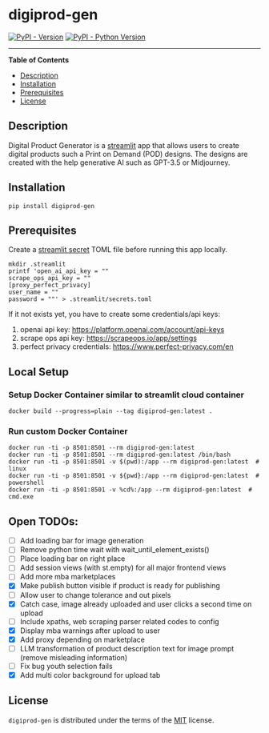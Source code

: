 # digiprod-gen

[![PyPI - Version](https://img.shields.io/pypi/v/digiprod-gen.svg)](https://pypi.org/project/digiprod-gen)
[![PyPI - Python Version](https://img.shields.io/pypi/pyversions/digiprod-gen.svg)](https://pypi.org/project/digiprod-gen)

-----

**Table of Contents**

- [Description](#description)
- [Installation](#installation)
- [Prerequisites](#prerequisites)
- [License](#license)

## Description
Digital Product Generator is a [streamlit](https://streamlit.io) app that allows users to create digital products such a Print on Demand (POD) designs.
The designs are created with the help generative AI such as GPT-3.5 or Midjourney.


## Installation

```console
pip install digiprod-gen
```

## Prerequisites
Create a [streamlit secret](https://docs.streamlit.io/streamlit-community-cloud/get-started/deploy-an-app/connect-to-data-sources/secrets-management) TOML file before running this app locally.
```console
mkdir .streamlit
printf 'open_ai_api_key = ""
scrape_ops_api_key = ""
[proxy_perfect_privacy]
user_name = ""
password = ""' > .streamlit/secrets.toml
```
If it not exists yet, you have to create some credentials/api keys:
1. openai api key: https://platform.openai.com/account/api-keys
2. scrape ops api key: https://scrapeops.io/app/settings
3. perfect privacy credentials: https://www.perfect-privacy.com/en

## Local Setup
### Setup Docker Container similar to streamlit cloud container
```console
docker build --progress=plain --tag digiprod-gen:latest .
```

### Run custom Docker Container

```console
docker run -ti -p 8501:8501 --rm digiprod-gen:latest
docker run -ti -p 8501:8501 --rm digiprod-gen:latest /bin/bash
docker run -ti -p 8501:8501 -v $(pwd):/app --rm digiprod-gen:latest  # linux
docker run -ti -p 8501:8501 -v ${pwd}:/app --rm digiprod-gen:latest  # powershell
docker run -ti -p 8501:8501 -v %cd%:/app --rm digiprod-gen:latest  # cmd.exe
```


## Open TODOs:

- [ ] Add loading bar for image generation
- [ ] Remove python time wait with wait_until_element_exists()
- [ ] Place loading bar on right place
- [ ] Add session views (with st.empty) for all major frontend views
- [ ] Add more mba marketplaces
- [x] Make publish button visible if product is ready for publishing
- [ ] Allow user to change tolerance and out pixels
- [x] Catch case, image already uploaded and user clicks a second time on upload
- [ ] Include xpaths, web scraping parser related codes to config
- [x] Display mba warnings  after upload to user
- [x] Add proxy depending on marketplace
- [ ] LLM transformation of product description text for image prompt (remove misleading information)
- [ ] Fix bug youth selection fails
- [x] Add multi color background for upload tab

## License

`digiprod-gen` is distributed under the terms of the [MIT](https://spdx.org/licenses/MIT.html) license.
